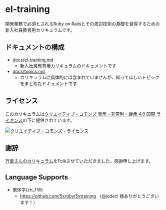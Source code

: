 # el-training

開発業務で必須とされるRuby on Railsとその周辺技術の基礎を習得するための新入社員教育用カリキュラムです。

## ドキュメントの構成

- [docs/el-training.md](/docs/el-training.md)
  - 新入社員教育用カリキュラムのドキュメントです
- [docs/topics.md](/docs/topics.md)
  - カリキュラムに具体的には含まれていませんが、知ってほしいトピックをまとめたドキュメントです

## ライセンス

このカリキュラムは[クリエイティブ・コモンズ 表示 - 非営利 - 継承 4.0 国際 ライセンス](https://creativecommons.org/licenses/by-nc-sa/4.0/deed.ja)の下に提供されています。

[![クリエイティブ・コモンズ・ライセンス](https://i.creativecommons.org/l/by-nc-sa/4.0/88x31.png)](https://creativecommons.org/licenses/by-nc-sa/4.0/deed.ja)  

## 謝辞
[万葉さんのカリキュラム](https://github.com/everyleaf/el-training)をFolkさせていただきました。感謝申し上げます。

## Language Supports

- 繁体字(zh_TW)
  - https://github.com/5xruby/5xtraining （@jodeci 様ありがとうございます！）
